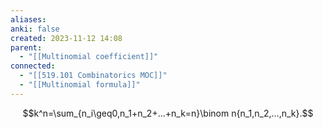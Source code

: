 ```yaml
---
aliases: 
anki: false
created: 2023-11-12 14:08
parent:
  - "[[Multinomial coefficient]]"
connected:
  - "[[519.101 Combinatorics MOC]]"
  - "[[Multinomial formula]]"
---
```


$$k^n=\sum_{n_i\geq0,n_1+n_2+...+n_k=n}\binom n{n_1,n_2,...,n_k}.$$















